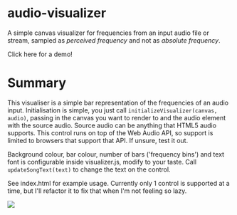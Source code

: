 # audio-visualizer
A simple canvas visualizer for frequencies from an input audio file or stream, sampled as _perceived frequency_ and not as _absolute frequency_. 

Click here for a demo!

# Summary
This visualiser is a simple bar representation of the frequencies of an audio input. Initialisation is simple, you just call `initializeVisualizer(canvas, audio)`, passing in the canvas you want to render to and the audio element with the source audio. Source audio can be anything that HTML5 audio supports. This control runs on top of the Web Audio API, so support is limited to browsers that support that API. If unsure, test it out.

Background colour, bar colour, number of bars ('frequency bins') and text font is configurable inside visualizer.js, modify to your taste.
Call `updateSongText(text)` to change the text on the control.

See index.html for example usage. Currently only 1 control is supported at a time, but I'll refactor it to fix that when I'm not feeling so lazy.

![](https://my.mixtape.moe/voarfb.png)
